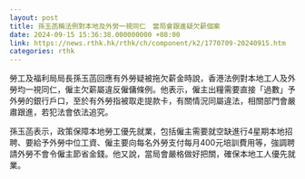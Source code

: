 ```yaml
---
layout: post
title: 孫玉菡稱法例對本地及外勞一視同仁　當局會跟進疑欠薪個案
date: 2024-09-15 15:36:38.000000000 +08:00
link: https://news.rthk.hk/rthk/ch/component/k2/1770709-20240915.htm
categories: rthk
---
```


勞工及福利局局長孫玉菡回應有外勞疑被拖欠薪金時說，香港法例對本地工人及外勞均一視同仁，僱主欠薪屬違反僱傭條例。他表示，僱主出糧需要直接「過數」予外勞的銀行戶口，至於有外勞指被取走提款卡，有關情況同屬違法，相關部門會嚴肅跟進，若犯法會依法追究。

孫玉菡表示，政策保障本地勞工優先就業，包括僱主需要就空缺進行4星期本地招聘、要給予外勞中位工資、僱主要向每名外勞支付每月400元培訓費用等，強調聘請外勞不會令僱主節省金錢。他又說，當局會嚴格做好把關，確保本地工人優先就業。
